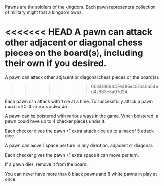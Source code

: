 Pawns are the soldiers of the kingdom. Each pawn represents a collection of military might that a kingdom owns.

<<<<<<< HEAD
A pawn can attack other adjacent or diagonal chess pieces on the board(s), including their own if you desired.
=======
A pawn can attack other adjacent or diagonal chess pieces on the board(s).
>>>>>>> 00d41866447e486e451640a54ed4a883e5a07d24

Each pawn can attack with 1 die at a time. To successfully attack a pawn must roll 5-6 on a six sided die.

A pawn can be boistered with various ways in the game. When boistered, a pawn could have up to 4 checker pieces under it. 

Each checker gives the pawn +1 extra attack dice up to a max of 5 attack dice.

A pawn can move 1 space per turn in any direction, adjacent or diagonal.

Each checker gives the pawn +1 extra space it can move per turn. 

If a pawn dies, remove it from the board.

You can never have more than 8 black pawns and 8 white pawns in play at once.